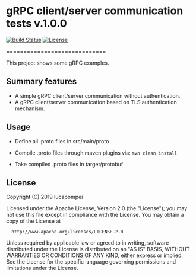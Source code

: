 # gRPC client/server communication tests v.1.0.0

[![Build Status](https://travis-ci.org/lucapompei/gRPC.svg?branch=master)](https://travis-ci.org/lucapompei/gRPC) [![License](https://img.shields.io/badge/License-Apache%202.0-blue.svg)](https://opensource.org/licenses/Apache-2.0)

=============================

This project shows some gRPC examples.


Summary features
-------

- A simple gRPC client/server communication without authentication.
- A gRPC client/server communication based on TLS authentication mechanism.


Usage
-------


- Define all .proto files in src/main/proto

- Compile .proto files through maven plugins via: `mvn clean install`

- Take compiled .proto files in target/protobuf


License
-------

  Copyright (C) 2019 lucapompei
 
  Licensed under the Apache License, Version 2.0 (the "License");
  you may not use this file except in compliance with the License.
  You may obtain a copy of the License at
 
      http://www.apache.org/licenses/LICENSE-2.0
 
  Unless required by applicable law or agreed to in writing, software
  distributed under the License is distributed on an "AS IS" BASIS,
  WITHOUT WARRANTIES OR CONDITIONS OF ANY KIND, either express or implied.
  See the License for the specific language governing permissions and
  limitations under the License.
